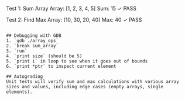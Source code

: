 
Test 1: Sum Array
Array: [1, 2, 3, 4, 5]
Sum: 15
✓ PASS

Test 2: Find Max
Array: [10, 30, 20, 40]
Max: 40
✓ PASS
```

## Debugging with GDB
1. `gdb ./array_ops`
2. `break sum_array`
3. `run`
4. `print size` (should be 5)
5. `print i` in loop to see when it goes out of bounds
6. `print *ptr` to inspect current element

## Autograding
Unit tests will verify sum and max calculations with various array sizes and values, including edge cases (empty arrays, single elements).

